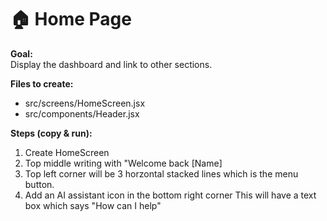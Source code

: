 # 🏠 Home Page

**Goal:**  
Display the dashboard and link to other sections.

**Files to create:**
- src/screens/HomeScreen.jsx
- src/components/Header.jsx

**Steps (copy & run):**
1. Create HomeScreen
2. Top middle writing with "Welcome back [Name]
2. Top left corner will be 3 horzontal stacked lines which is the menu button.
4. Add an AI assistant icon in the bottom right corner
    This will have a text box which says "How can I help"